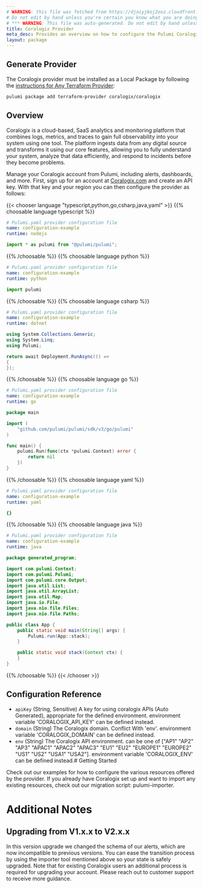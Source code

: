 ```yaml
---
# WARNING: this file was fetched from https://djoiyj6oj2oxz.cloudfront.net/docs/registry.opentofu.org/coralogix/coralogix/2.0.19/index.md
# Do not edit by hand unless you're certain you know what you are doing!
# *** WARNING: This file was auto-generated. Do not edit by hand unless you're certain you know what you are doing! ***
title: Coralogix Provider
meta_desc: Provides an overview on how to configure the Pulumi Coralogix provider.
layout: package
---
```


## Generate Provider

The Coralogix provider must be installed as a Local Package by following the [instructions for Any Terraform Provider](https://www.pulumi.com/registry/packages/terraform-provider/):

```bash
pulumi package add terraform-provider coralogix/coralogix
```
## Overview

Coralogix is a cloud-based, SaaS analytics and monitoring platform that combines logs, metrics, and traces to gain full observability into your system using one tool. The platform ingests data from any digital source and transforms it using our core features, allowing you to fully understand your system, analyze that data efficiently, and respond to incidents before they become problems.

Manage your Coralogix account from Pulumi, including alerts, dashboards, and more. First, sign up for an account at [Coralogix.com](https://coralogix.com/) and create an API key. With that key and your region you can then configure the provider as follows:

{{< chooser language "typescript,python,go,csharp,java,yaml" >}}
{{% choosable language typescript %}}
```yaml
# Pulumi.yaml provider configuration file
name: configuration-example
runtime: nodejs

```
```typescript
import * as pulumi from "@pulumi/pulumi";

```
{{% /choosable %}}
{{% choosable language python %}}
```yaml
# Pulumi.yaml provider configuration file
name: configuration-example
runtime: python

```
```python
import pulumi

```
{{% /choosable %}}
{{% choosable language csharp %}}
```yaml
# Pulumi.yaml provider configuration file
name: configuration-example
runtime: dotnet

```
```csharp
using System.Collections.Generic;
using System.Linq;
using Pulumi;

return await Deployment.RunAsync(() =>
{
});

```
{{% /choosable %}}
{{% choosable language go %}}
```yaml
# Pulumi.yaml provider configuration file
name: configuration-example
runtime: go

```
```go
package main

import (
	"github.com/pulumi/pulumi/sdk/v3/go/pulumi"
)

func main() {
	pulumi.Run(func(ctx *pulumi.Context) error {
		return nil
	})
}
```
{{% /choosable %}}
{{% choosable language yaml %}}
```yaml
# Pulumi.yaml provider configuration file
name: configuration-example
runtime: yaml

```
```yaml
{}
```
{{% /choosable %}}
{{% choosable language java %}}
```yaml
# Pulumi.yaml provider configuration file
name: configuration-example
runtime: java

```
```java
package generated_program;

import com.pulumi.Context;
import com.pulumi.Pulumi;
import com.pulumi.core.Output;
import java.util.List;
import java.util.ArrayList;
import java.util.Map;
import java.io.File;
import java.nio.file.Files;
import java.nio.file.Paths;

public class App {
    public static void main(String[] args) {
        Pulumi.run(App::stack);
    }

    public static void stack(Context ctx) {
    }
}
```
{{% /choosable %}}
{{< /chooser >}}
## Configuration Reference

- `apiKey` (String, Sensitive) A key for using coralogix APIs (Auto Generated), appropriate for the defined environment. environment variable 'CORALOGIX_API_KEY' can be defined instead.
- `domain` (String) The Coralogix domain. Conflict With 'env'. environment variable 'CORALOGIX_DOMAIN' can be defined instead.
- `env` (String) The Coralogix API environment. can be one of ["AP1" "AP2" "AP3" "APAC1" "APAC2" "APAC3" "EU1" "EU2" "EUROPE1" "EUROPE2" "US1" "US2" "USA1" "USA2"]. environment variable 'CORALOGIX_ENV' can be defined instead.# Getting Started

Check out our examples for how to configure the various resources offered by the provider. If you already have Coralogix set up and want to import any existing resources, check out our migration script: pulumi-importer.
# Additional Notes
## Upgrading from V1.x.x to V2.x.x

In this version upgrade we changed the schema of our alerts, which are now incompatible to previous versions. You can ease the transition process by using the importer tool mentioned above so your state is safely upgraded. Note that for existing Coralogix users an additional process is required for upgrading your account. Please reach out to customer support to receive more guidance.